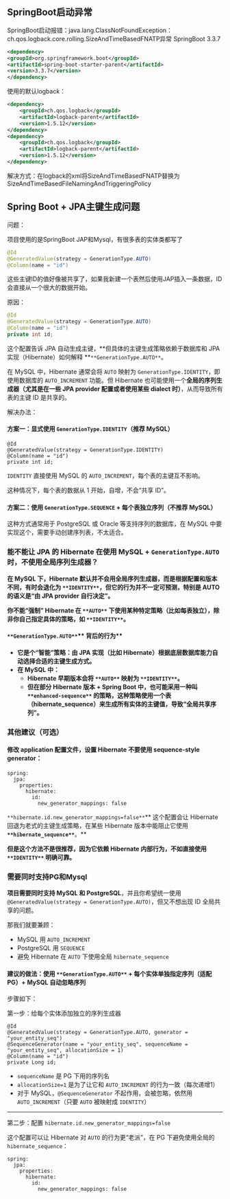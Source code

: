 ## SpringBoot启动异常
SpringBoot启动报错：java.lang.ClassNotFoundException：ch.qos.logback.core.rolling.SizeAndTimeBasedFNATP异常
SpringBoot 3.3.7
```xml
<dependency>
<groupId>org.springframework.boot</groupId>
<artifactId>spring-boot-starter-parent</artifactId>
<version>3.3.7</version>
</dependency>
```
使用的默认logback：
```xml
<dependency>
    <groupId>ch.qos.logback</groupId>
    <artifactId>logback-parent</artifactId>
    <version>1.5.12</version>
</dependency>
<dependency>
    <groupId>ch.qos.logback</groupId>
    <artifactId>logback-parent</artifactId>
    <version>1.5.12</version>
</dependency>
```
解决方式：在logback的xml将SizeAndTimeBasedFNATP替换为SizeAndTimeBasedFileNamingAndTriggeringPolicy

## Spring Boot + JPA主键生成问题
问题：

项目使用的是SpringBoot JAP和Mysql，有很多表的实体类都写了

```java
@Id
@GeneratedValue(strategy = GenerationType.AUTO)
@Column(name = "id")
```

这些主键ID的值好像被共享了，如果我新建一个表然后使用JAP插入一条数据，ID会直接从一个很大的数据开始。

原因：

```java
@Id
@GeneratedValue(strategy = GenerationType.AUTO)
@Column(name = "id")
private int id;
```

这个配置告诉 JPA 自动生成主键，**但具体的主键生成策略依赖于数据库和 JPA 实现（Hibernate）如何解释 **`**GenerationType.AUTO**`。

在 MySQL 中，Hibernate 通常会将 `AUTO` 映射为 `GenerationType.IDENTITY`，即使用数据库的 `AUTO_INCREMENT` 功能。但 Hibernate 也可能使用一个**全局的序列生成器（尤其是在一些 JPA provider 配置或者使用某些 dialect 时）**，从而导致所有表的主键 ID 是共享的。

解决办法：

#### 方案一：显式使用 `GenerationType.IDENTITY`（推荐 MySQL）
```plain
@Id
@GeneratedValue(strategy = GenerationType.IDENTITY)
@Column(name = "id")
private int id;
```

`IDENTITY` 直接使用 MySQL 的 `AUTO_INCREMENT`，每个表的主键互不影响。

这种情况下，每个表的数据从 1 开始，自增，不会“共享 ID”。

#### 方案二：使用 `GenerationType.SEQUENCE` + 每个表独立序列（不推荐 MySQL）
这种方式通常用于 PostgreSQL 或 Oracle 等支持序列的数据库，在 MySQL 中要实现这个，需要手动创建序列表，不太适合。

### 能不能让 JPA 的 Hibernate 在使用 MySQL + `GenerationType.AUTO` 时，不使用全局序列生成器？
**在 MySQL 下，Hibernate 默认并不会用全局序列生成器，而是根据配置和版本不同，有时会退化为 **`**IDENTITY**`**，但它的行为并不一定可预测，特别是 AUTO 的语义是“由 JPA provider 自行决定”。**

**你不能“强制” Hibernate 在 **`**AUTO**`** 下使用某种特定策略（比如每表独立），除非你自己指定具体的策略，如 **`**IDENTITY**`**。**

#### `**GenerationType.AUTO**`** 背后的行为**
+ **它是个“智能”策略：由 JPA 实现（比如 Hibernate）****根据底层数据库能力自动选择合适的主键生成方式****。**
+ **在 MySQL 中：**
    - **Hibernate 早期版本会将 **`**AUTO**`** 映射为 **`**IDENTITY**`**。**
    - **但在部分 Hibernate 版本 + Spring Boot 中，也可能采用一种叫 **`**enhanced-sequence**`** 的策略，这种策略使用一个表（hibernate_sequence）来生成所有实体的主键值，导致“全局共享序列”。**

### **其他建议（可选）**
#### **修改 application 配置文件，设置 Hibernate 不要使用 sequence-style generator：**
```plain
spring:
  jpa:
    properties:
      hibernate:
        id:
          new_generator_mappings: false
```

`**hibernate.id.new_generator_mappings=false**`** 这个配置会让 Hibernate 回退为老式的主键生成策略，在某些 Hibernate 版本中能阻止它使用 **`**hibernate_sequence**`**。**

**但是这个方法不是很推荐，因为它依赖 Hibernate 内部行为，不如直接使用 **`**IDENTITY**`** 明确可靠。**

### **需要同时支持PG和Mysql**
**项目需要同时支持 MySQL 和 PostgreSQL**，并且你希望统一使用 `@GeneratedValue(strategy = GenerationType.AUTO)`，但又不想出现 ID 全局共享的问题。

那我们就要兼顾：

+ MySQL 用 `AUTO_INCREMENT`
+ PostgreSQL 用 `SEQUENCE`
+ 避免 Hibernate 在 `AUTO` 下使用全局 `hibernate_sequence`

#### 建议的做法：**使用 **`**GenerationType.AUTO**`** + 每个实体单独指定序列（适配 PG）+ MySQL 自动忽略序列**
步骤如下：

第一步：给每个实体添加独立的序列生成器

```plain
@Id
@GeneratedValue(strategy = GenerationType.AUTO, generator = "your_entity_seq")
@SequenceGenerator(name = "your_entity_seq", sequenceName = "your_entity_seq", allocationSize = 1)
@Column(name = "id")
private Long id;
```

+ `sequenceName` 是 PG 下用的序列名
+ `allocationSize=1` 是为了让它和 `AUTO_INCREMENT` 的行为一致（每次递增1）
+ 对于 MySQL，`@SequenceGenerator` 不起作用，会被忽略，依然用 `AUTO_INCREMENT`（只要 `AUTO` 被映射成 `IDENTITY`）

---

第二步：配置 `hibernate.id.new_generator_mappings=false`

这个配置可以让 Hibernate 对 `AUTO` 的行为更“老派”，在 PG 下避免使用全局的 `hibernate_sequence`：

```plain
spring:
  jpa:
    properties:
      hibernate:
        id:
          new_generator_mappings: false
```